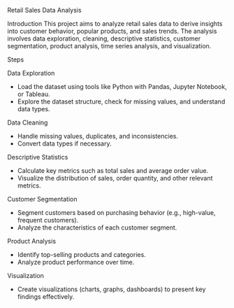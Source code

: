 Retail Sales Data Analysis

Introduction
This project aims to analyze retail sales data to derive insights into customer behavior, popular products, and sales trends. The analysis involves data exploration, cleaning, descriptive statistics, customer segmentation, product analysis, time series analysis, and visualization.

Steps

Data Exploration
- Load the dataset using tools like Python with Pandas, Jupyter Notebook, or Tableau.
- Explore the dataset structure, check for missing values, and understand data types.

Data Cleaning
- Handle missing values, duplicates, and inconsistencies.
- Convert data types if necessary.

Descriptive Statistics
- Calculate key metrics such as total sales and average order value.
- Visualize the distribution of sales, order quantity, and other relevant metrics.

Customer Segmentation
- Segment customers based on purchasing behavior (e.g., high-value, frequent customers).
- Analyze the characteristics of each customer segment.

Product Analysis
- Identify top-selling products and categories.
- Analyze product performance over time.

Visualization
- Create visualizations (charts, graphs, dashboards) to present key findings effectively.

